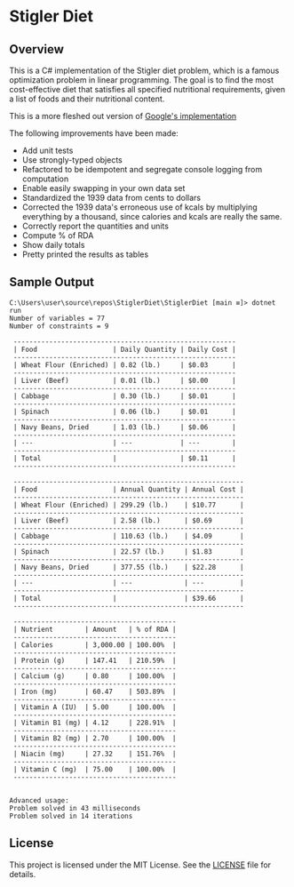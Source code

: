# Stigler Diet

## Overview

This is a C# implementation of the Stigler diet problem, which is a famous optimization problem in linear programming. The goal is to find the most cost-effective diet that satisfies all specified nutritional requirements, given a list of foods and their nutritional content.

This is a more fleshed out version of [Google's implementation](https://developers.google.com/optimization/lp/stigler_diet)

The following improvements have been made:

- Add unit tests
- Use strongly-typed objects
- Refactored to be idempotent and segregate console logging from computation
- Enable easily swapping in your own data set
- Standardized the 1939 data from cents to dollars
- Corrected the 1939 data's erroneous use of kcals by multiplying everything by a thousand, since calories and kcals are really the same.
- Correctly report the quantities and units
- Compute % of RDA
- Show daily totals
- Pretty printed the results as tables

## Sample Output

```console
C:\Users\user\source\repos\StiglerDiet\StiglerDiet [main ≡]> dotnet run 
Number of variables = 77
Number of constraints = 9

 -------------------------------------------------------- 
 | Food                   | Daily Quantity | Daily Cost |
 -------------------------------------------------------- 
 | Wheat Flour (Enriched) | 0.82 (lb.)     | $0.03      |
 -------------------------------------------------------- 
 | Liver (Beef)           | 0.01 (lb.)     | $0.00      |
 -------------------------------------------------------- 
 | Cabbage                | 0.30 (lb.)     | $0.01      |
 -------------------------------------------------------- 
 | Spinach                | 0.06 (lb.)     | $0.01      |
 --------------------------------------------------------
 | Navy Beans, Dried      | 1.03 (lb.)     | $0.06      |
 --------------------------------------------------------
 | ---                    | ---            | ---        |
 --------------------------------------------------------
 | Total                  |                | $0.11      |
 --------------------------------------------------------

 ----------------------------------------------------------
 | Food                   | Annual Quantity | Annual Cost |
 ----------------------------------------------------------
 | Wheat Flour (Enriched) | 299.29 (lb.)    | $10.77      |
 ----------------------------------------------------------
 | Liver (Beef)           | 2.58 (lb.)      | $0.69       |
 ----------------------------------------------------------
 | Cabbage                | 110.63 (lb.)    | $4.09       |
 ----------------------------------------------------------
 | Spinach                | 22.57 (lb.)     | $1.83       |
 ----------------------------------------------------------
 | Navy Beans, Dried      | 377.55 (lb.)    | $22.28      |
 ----------------------------------------------------------
 | ---                    | ---             | ---         |
 ----------------------------------------------------------
 | Total                  |                 | $39.66      |
 ----------------------------------------------------------

 -----------------------------------------
 | Nutrient        | Amount   | % of RDA |
 -----------------------------------------
 | Calories        | 3,000.00 | 100.00%  |
 -----------------------------------------
 | Protein (g)     | 147.41   | 210.59%  |
 -----------------------------------------
 | Calcium (g)     | 0.80     | 100.00%  |
 -----------------------------------------
 | Iron (mg)       | 60.47    | 503.89%  |
 -----------------------------------------
 | Vitamin A (IU)  | 5.00     | 100.00%  |
 -----------------------------------------
 | Vitamin B1 (mg) | 4.12     | 228.91%  |
 -----------------------------------------
 | Vitamin B2 (mg) | 2.70     | 100.00%  |
 -----------------------------------------
 | Niacin (mg)     | 27.32    | 151.76%  |
 -----------------------------------------
 | Vitamin C (mg)  | 75.00    | 100.00%  |
 -----------------------------------------


Advanced usage:
Problem solved in 43 milliseconds
Problem solved in 14 iterations
```

## License

This project is licensed under the MIT License. See the [LICENSE](LICENSE) file for details.
